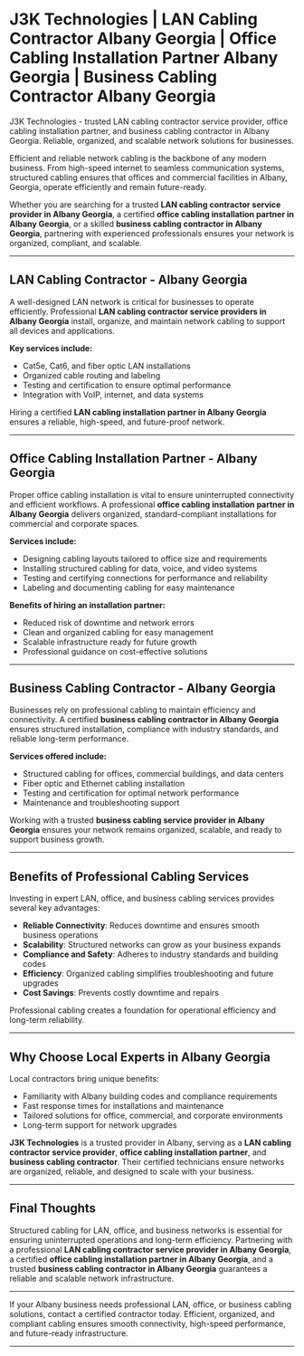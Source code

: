 # J3K Technologies | LAN Cabling Contractor Albany Georgia | Office Cabling Installation Partner Albany Georgia | Business Cabling Contractor Albany Georgia
J3K Technologies - trusted LAN cabling contractor service provider, office cabling installation partner, and business cabling contractor in Albany Georgia. Reliable, organized, and scalable network solutions for businesses.

Efficient and reliable network cabling is the backbone of any modern business. From high-speed internet to seamless communication systems, structured cabling ensures that offices and commercial facilities in Albany, Georgia, operate efficiently and remain future-ready.  

Whether you are searching for a trusted **LAN cabling contractor service provider in Albany Georgia**, a certified **office cabling installation partner in Albany Georgia**, or a skilled **business cabling contractor in Albany Georgia**, partnering with experienced professionals ensures your network is organized, compliant, and scalable.  

---

## LAN Cabling Contractor - Albany Georgia  

A well-designed LAN network is critical for businesses to operate efficiently. Professional **LAN cabling contractor service providers in Albany Georgia** install, organize, and maintain network cabling to support all devices and applications.  

**Key services include:**  
- Cat5e, Cat6, and fiber optic LAN installations  
- Organized cable routing and labeling  
- Testing and certification to ensure optimal performance  
- Integration with VoIP, internet, and data systems  

Hiring a certified **LAN cabling installation partner in Albany Georgia** ensures a reliable, high-speed, and future-proof network.  

---

## Office Cabling Installation Partner - Albany Georgia  

Proper office cabling installation is vital to ensure uninterrupted connectivity and efficient workflows. A professional **office cabling installation partner in Albany Georgia** delivers organized, standard-compliant installations for commercial and corporate spaces.  

**Services include:**  
- Designing cabling layouts tailored to office size and requirements  
- Installing structured cabling for data, voice, and video systems  
- Testing and certifying connections for performance and reliability  
- Labeling and documenting cabling for easy maintenance  

**Benefits of hiring an installation partner:**  
- Reduced risk of downtime and network errors  
- Clean and organized cabling for easy management  
- Scalable infrastructure ready for future growth  
- Professional guidance on cost-effective solutions  

---

## Business Cabling Contractor - Albany Georgia  

Businesses rely on professional cabling to maintain efficiency and connectivity. A certified **business cabling contractor in Albany Georgia** ensures structured installation, compliance with industry standards, and reliable long-term performance.  

**Services offered include:**  
- Structured cabling for offices, commercial buildings, and data centers  
- Fiber optic and Ethernet cabling installation  
- Testing and certification for optimal network performance  
- Maintenance and troubleshooting support  

Working with a trusted **business cabling service provider in Albany Georgia** ensures your network remains organized, scalable, and ready to support business growth.  

---

## Benefits of Professional Cabling Services  

Investing in expert LAN, office, and business cabling services provides several key advantages:  

- **Reliable Connectivity**: Reduces downtime and ensures smooth business operations  
- **Scalability**: Structured networks can grow as your business expands  
- **Compliance and Safety**: Adheres to industry standards and building codes  
- **Efficiency**: Organized cabling simplifies troubleshooting and future upgrades  
- **Cost Savings**: Prevents costly downtime and repairs  

Professional cabling creates a foundation for operational efficiency and long-term reliability.  

---

## Why Choose Local Experts in Albany Georgia  

Local contractors bring unique benefits:  

- Familiarity with Albany building codes and compliance requirements  
- Fast response times for installations and maintenance  
- Tailored solutions for office, commercial, and corporate environments  
- Long-term support for network upgrades  

**J3K Technologies** is a trusted provider in Albany, serving as a **LAN cabling contractor service provider**, **office cabling installation partner**, and **business cabling contractor**. Their certified technicians ensure networks are organized, reliable, and designed to scale with your business.  

---

## Final Thoughts  

Structured cabling for LAN, office, and business networks is essential for ensuring uninterrupted operations and long-term efficiency. Partnering with a professional **LAN cabling contractor service provider in Albany Georgia**, a certified **office cabling installation partner in Albany Georgia**, and a trusted **business cabling contractor in Albany Georgia** guarantees a reliable and scalable network infrastructure.  

---

If your Albany business needs professional LAN, office, or business cabling solutions, contact a certified contractor today. Efficient, organized, and compliant cabling ensures smooth connectivity, high-speed performance, and future-ready infrastructure.  

---


